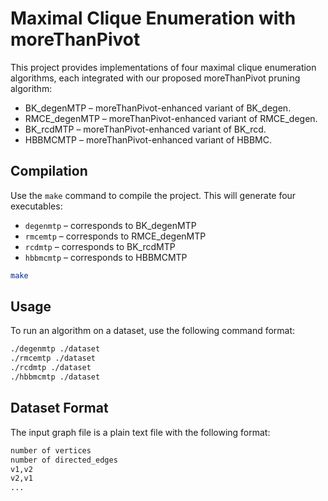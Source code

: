 # Maximal Clique Enumeration with moreThanPivot

This project provides implementations of four maximal clique enumeration algorithms, each integrated with our proposed moreThanPivot pruning algorithm:

- BK_degenMTP – moreThanPivot-enhanced variant of BK_degen.
- RMCE_degenMTP – moreThanPivot-enhanced variant of RMCE_degen.
- BK_rcdMTP – moreThanPivot-enhanced variant of BK_rcd.
- HBBMCMTP – moreThanPivot-enhanced variant of HBBMC.

## Compilation

Use the `make` command to compile the project. This will generate four executables:

- `degenmtp` – corresponds to BK_degenMTP
- `rmcemtp` – corresponds to RMCE_degenMTP
- `rcdmtp` – corresponds to BK_rcdMTP
- `hbbmcmtp` – corresponds to HBBMCMTP

```bash
make
```

## Usage

To run an algorithm on a dataset, use the following command format:

```bash
./degenmtp ./dataset
./rmcemtp ./dataset
./rcdmtp ./dataset
./hbbmcmtp ./dataset
```

## Dataset Format

The input graph file is a plain text file with the following format:
```bash
number of vertices
number of directed_edges
v1,v2
v2,v1
...

